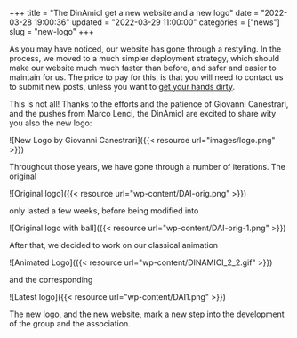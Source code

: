 +++
title = "The DinAmicI get a new website and a new logo"
date = "2022-03-28 19:00:36"
updated = "2022-03-29 11:00:00"
categories = ["news"]
slug = "new-logo"
+++

As you may have noticed, our website has gone through a restyling.
In the process, we moved to a much simpler deployment strategy, which should make our website much much faster than before, and safer and easier to maintain for us.
The price to pay for this, is that you will need to contact us to submit new posts, unless you want to [get your hands dirty](https://github.com/dai-dinamici/dai-dinamici).

This is not all! Thanks to the efforts and the patience of Giovanni Canestrari, and the pushes from Marco Lenci, the DinAmicI are excited to share wity you also the new logo:

![New Logo by Giovanni Canestrari]({{< resource url="images/logo.png" >}})

Throughout those years, we have gone through a number of iterations.
The original

![Original logo]({{< resource url="wp-content/DAI-orig.png" >}})

only lasted a few weeks, before being modified into

![Original logo with ball]({{< resource url="wp-content/DAI-orig-1.png" >}})

After that, we decided to work on our classical animation

![Animated Logo]({{< resource url="wp-content/DINAMICI_2_2.gif" >}})

and the corresponding

![Latest logo]({{< resource url="wp-content/DAI1.png" >}})

The new logo, and the new website, mark a new step into the development of the group and the association.

